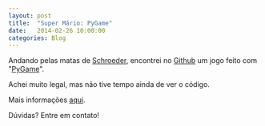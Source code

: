 ```yaml
---
layout: post
title:  "Super Mário: PyGame"
date:   2014-02-26 10:00:00
categories: Blog
---
```


Andando pelas matas de <a href="http://pt.wikipedia.org/wiki/Schroeder" target="_blank">Schroeder</a>, encontrei no <a href="https://github.com" target="_blank">Github</a> um jogo feito com "<a href="http://www.pygame.org/news.html" target="_blank">PyGame</a>".

Achei muito legal, mas não tive tempo ainda de ver o código.

Mais informações <a href="https://github.com/justinmeister/Mario-Level-1" target="_blank">aqui</a>.

Dúvidas? Entre em contato!